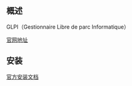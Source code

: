 ## 概述
GLPI（Gestionnaire Libre de parc Informatique）

[官网地址](http://glpi-project.org/)

## 安装
[官方安装文档](https://glpi-install.readthedocs.io/en/latest/)
